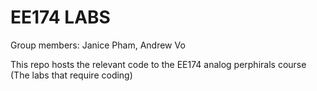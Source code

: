 EE174 LABS
==========

Group members: Janice Pham, Andrew Vo

This repo hosts the relevant code to the EE174 analog perphirals course (The labs that require coding)


